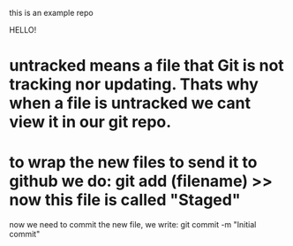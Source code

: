 this is an example repo

HELLO!

# untracked means a file that Git is not tracking nor updating. Thats why when a file is untracked we cant view it in our git repo.

# to wrap the new files to send it to github we do: git add (filename) >> now this file is called "Staged"

 now we need to commit the new file, we write: git commit -m "Initial commit" 
